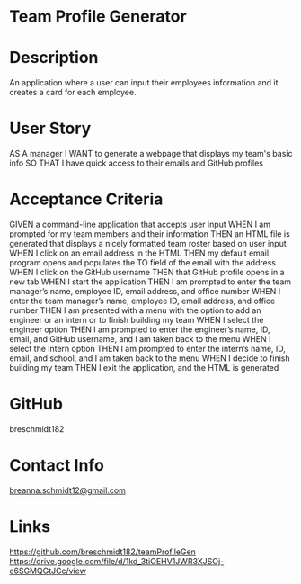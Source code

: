 # Team Profile Generator
  # Description
   An application where a user can input their employees information and it creates a card for each employee.

  # User Story
  AS A manager
  I WANT to generate a webpage that displays my team's basic info
  SO THAT I have quick access to their emails and GitHub profiles
  # Acceptance Criteria
   GIVEN a command-line application that accepts user input
   WHEN I am prompted for my team members and their information
   THEN an HTML file is generated that displays a nicely formatted team roster based on user input
   WHEN I click on an email address in the HTML
   THEN my default email program opens and populates the TO field of the email with the address
   WHEN I click on the GitHub username
   THEN that GitHub profile opens in a new tab
   WHEN I start the application
   THEN I am prompted to enter the team manager’s name, employee ID, email address, and office number
   WHEN I enter the team manager’s name, employee ID, email address, and office number
   THEN I am presented with a menu with the option to add an engineer or an intern or to finish building my team
   WHEN I select the engineer option
   THEN I am prompted to enter the engineer’s name, ID, email, and GitHub username, and I am taken back to the menu
   WHEN I select the intern option
   THEN I am prompted to enter the intern’s name, ID, email, and school, and I am taken back to the menu
   WHEN I decide to finish building my team
   THEN I exit the application, and the HTML is generated

   # GitHub
   breschmidt182

   # Contact Info
   breanna.schmidt12@gmail.com

   # Links
   https://github.com/breschmidt182/teamProfileGen
   https://drive.google.com/file/d/1kd_3tiOEHV1JWR3XJSOj-c6SGMQGtJCc/view